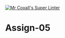 [![Mr Coxall's Super Linter](https://github.com/<ICS3U-C-Programming-Enoch-O/Assign-05>/workflows/Mr%20Coxall's%20Super%20Linter/badge.svg)](https://github.com/<ICS3U-C-Programming-Enoch-O/Assign-05>/actions/)
# Assign-05
